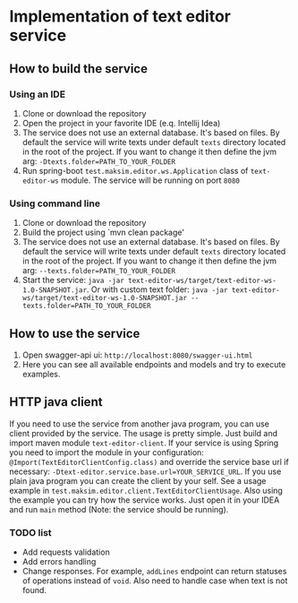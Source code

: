 # Implementation of text editor service

## How to build the service

### Using an IDE

1. Clone or download the repository
2. Open the project in your favorite IDE (e.q. Intellij Idea)
3. The service does not use an external database. It's based on files. By default the service will write texts under default `texts` directory located in the root of the project. If you want to change it then define the jvm arg: `-Dtexts.folder=PATH_TO_YOUR_FOLDER` 
4. Run spring-boot `test.maksim.editor.ws.Application` class of `text-editor-ws` module. The service will be running on port `8080`

### Using command line

1. Clone or download the repository
2. Build the project using `mvn clean package'
3. The service does not use an external database. It's based on files. By default the service will write texts under default `texts` directory located in the root of the project. If you want to change it then define the jvm arg: `--texts.folder=PATH_TO_YOUR_FOLDER` 
4. Start the service: `java -jar text-editor-ws/target/text-editor-ws-1.0-SNAPSHOT.jar`. Or with custom text folder: `java -jar text-editor-ws/target/text-editor-ws-1.0-SNAPSHOT.jar --texts.folder=PATH_TO_YOUR_FOLDER` 


## How to use the service

1. Open swagger-api ui: `http://localhost:8080/swagger-ui.html`
2. Here you can see all available endpoints and models and try to execute examples.

## HTTP java client

If you need to use the service from another java program, you can use client provided by the service. The usage is pretty simple. Just build and import maven module `text-editor-client`. If your service is using Spring you need to import the module in your configuration: `@Import(TextEditorClientConfig.class)` and override the service base url if necessary: `-Dtext-editor.service.base.url=YOUR_SERVICE_URL`. If you use plain java program you can create the client by your self. See a usage example in `test.maksim.editor.client.TextEditorClientUsage`. Also using the example you can try how the service works. Just open it in your IDEA and run `main` method (Note: the service should be running).

### TODO list

- Add requests validation
- Add errors handling
- Change responses. For example, `addLines` endpoint can return statuses of operations instead of `void`. Also need to handle case when text is not found.  

